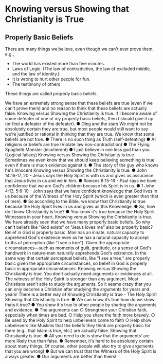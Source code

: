 # Knowing versus Showing that Christianity is True

## Properly Basic Beliefs

There are many things we believe, even though we can't ever prove them, e.g.,

- The world has existed more than five minutes.
- Laws of Logic. (The law of contradiction, the law of excluded middle, and the law of identity.)
- It is wrong to hurt other people for fun.
- The testimony of others

These things are called properly basic beliefs.

We have an extremely strong sense that these beliefs are true (even if we can't prove them) and no reason to think that these beliefs are actually false.
Knowing versus Showing the Christianity is true.
If I become aware of some defeater of one of my properly basic beliefs, then I
should give it up (or find a defeater of the defeater).
● Oleg and the stars
We might not be absolutely certain they are true, but most people would still want
to say we're justified or rational in thinking that they are true.
We know that some beliefs are not true.
● There is no such thing as Truth (self-defeating)
● All religions or beliefs are true (Violate law non-contradiction)
● The Flying Spaghetti Monster (incoherent)
● I just believe in one less god than you. (Logical fallacy)
Knowing versus Showing the Christianity is true.
Sometimes we even know that we should keep believing something is true even if
there is much evidence against it.
● The story of the guy who knows he's innocent
Knowing versus Showing the Christianity is true.
● John 14:16-17, 20 - Jesus says the Holy Spirit is with us and gives us
assurance that Jesus lives in us and we in him.
● Romans 8:15-16 - Paul says we have confidence that we are God's children
because his Spirit is in us.
● 1 John 4:13, 5:6-10 - John says that we have confident knowledge that God
lives in us because of the Witness of the Holy Spirit (which is even greater
than that of men).
● So according to the Bible, we know that Christianity is true because the Holy
Spirit lives in us and gives us this Knowledge.
● So, how do I know Christianity is true?
● You know it's true because the Holy Spirit Witnesses in your heart.
Knowing versus Showing the Christianity is true.
We have already seen that we have many properly basic beliefs. So why can't
beliefs like "God exists" or "Jesus loves me" also be properly basic?
Belief in God is properly basic. Man has an innate, natural capacity to
apprehend God's existence even as he has a natural capacity to accept truths
of perception (like "I see a tree"). Given the appropriate circumstances—such
as moments of guilt, gratitude, or a sense of God's handiwork in nature-man
naturally apprehends God's existence. In the same way that certain
perceptual beliefs, like "I see a tree," are properly basic given the appropriate
circumstances, so belief in God is properly basic in appropriate
circumstances.
Knowing versus Showing the Christianity is true.
You don't actually need arguments or evidences at all.
The witness of the Holy Spirit is stronger than any argument.
Most Christians aren't able to study the arguments. So it seems crazy that you
can only become a Christian after studying the arguments for years and years!
There is a better way of Knowing Christianity is true - The Holy Spirit
Showing that Christianity is true.
● We can know it’s true how do we show thats it true?
● You show it's true to other people by sharing the arguments and evidence.
● The arguments can
○ Strengthen your Christian faith, especially when times are bad.
○ Help you share the faith more bravely.
○ Be used by the Holy Spirit to help unbelievers come to faith
○ Help show unbelievers like Muslims that the beliefs they think are
properly basic for them (e.g., that Islam is true, etc.) are actually false.
Showing that Christianity is true.
● All you need to do is show that the arguments' are more likely true than false.
● Remember, it's hard to be absolutely certain about many things. Of course,
other people will also try to give arguments that you are wrong!
● But we can trust that the Witness of the Holy Spirit is always greater.
● Our arguments are better than theirs!